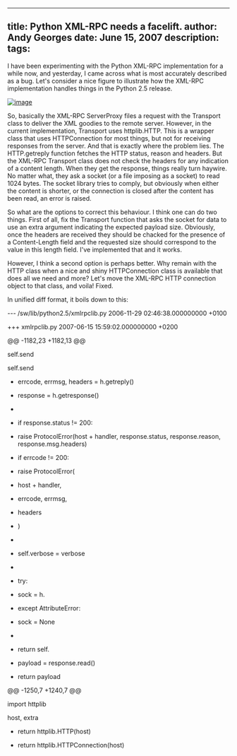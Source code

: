 -----
title:  Python XML-RPC needs a facelift.
author: Andy Georges
date: June 15, 2007
description: 
tags: 
-----







I have been experimenting with the Python XML-RPC implementation for a
while now, and yesterday, I came across what is most accurately
described as a bug. Let's consider a nice figure to illustrate how the
XML-RPC implementation handles things in the Python 2.5 release.


[![image](5F677A6E-1F5E-45A3-BBFF-1F972E5BF21F-1.png)](http://www.flickr.com/photos/itkovian/552174803/)


So, basically the XML-RPC ServerProxy files a request with the Transport
class to deliver the XML goodies to the remote server. However, in the
current implementation, Transport uses httplib.HTTP. This is a wrapper
class that uses HTTPConnection for most things, but not for receiving
responses from the server. And that is exactly where the problem lies.
The HTTP.getreply function fetches the HTTP status, reason and headers.
But the XML-RPC Transport class does not check the headers for any
indication of a content length. When they get the response, things
really turn haywire. No matter what, they ask a socket (or a file
imposing as a socket) to read 1024 bytes. The socket library tries to
comply, but obviously when either the content is shorter, or the
connection is closed after the content has been read, an error is
raised.


So what are the options to correct this behaviour. I think one can do
two things. First of all, fix the Transport function that asks the
socket for data to use an extra argument indicating the expected payload
size. Obviously, once the headers are received they should be chacked
for the presence of a Content-Length field and the requested size should
correspond to the value in this length field. I've implemented that and
it works.


However, I think a second option is perhaps better. Why remain with the
HTTP class when a nice and shiny HTTPConnection class is available that
does all we need and more? Let's move the XML-RPC HTTP connection object
to that class, and voila! Fixed.


In unified diff format, it boils down to this:


--- /sw/lib/python2.5/xmlrpclib.py 2006-11-29 02:46:38.000000000 +0100


+++ xmlrpclib.py 2007-06-15 15:59:02.000000000 +0200


@@ -1182,23 +1182,13 @@


self.send


self.send


- errcode, errmsg, headers = h.getreply()


+ response = h.getresponse()


+


+ if response.status != 200:


+ raise ProtocolError(host + handler, response.status, response.reason,
response.msg.headers)


- if errcode != 200:


- raise ProtocolError(


- host + handler,


- errcode, errmsg,


- headers


- )


-


- self.verbose = verbose


-


- try:


- sock = h.


- except AttributeError:


- sock = None


-


- return self.


+ payload = response.read()


+ return payload








@@ -1250,7 +1240,7 @@





import httplib


host, extra


- return httplib.HTTP(host)


+ return httplib.HTTPConnection(host)




